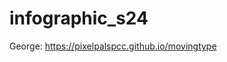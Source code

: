 # infographic_s24

George: <a href="https://pixelpalspcc.github.io/movingtype" target="_blank">https://pixelpalspcc.github.io/movingtype</a><br>
